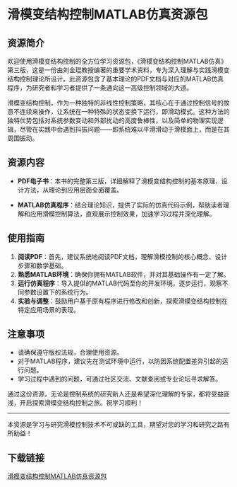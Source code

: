 # 滑模变结构控制MATLAB仿真资源包

## 资源简介

欢迎使用滑模变结构控制的全方位学习资源包，《滑模变结构控制MATLAB仿真》第三版，这是一份由刘金琨教授编著的重要学术资料，专为深入理解与实践滑模变结构控制理论所设计。此资源包含了基本理论的PDF文档与对应的MATLAB仿真程序，为研究者和学习者提供了一条通向这一高级控制领域的大道。

滑模变结构控制，作为一种独特的非线性控制策略，其核心在于通过控制信号的故意不连续来操作，让系统在一种特殊的状态变换下运行，即滑动模式。这种方法的独特优势包括对系统参数变动和外部扰动的高度鲁棒性，以及简单的物理实现逻辑，尽管在实践中会遇到抖振问题——即系统难以平滑滑动于滑模面上，而是在其周围振动。

## 资源内容

- **PDF电子书**：本书的完整第三版，详细解释了滑模变结构控制的基本原理、设计方法，从理论到应用层面全面覆盖。
  
- **MATLAB仿真程序**：结合理论知识，提供了实际的仿真代码示例，帮助读者理解和应用滑模控制算法，直观展示控制效果，加速学习过程并深化理解。

## 使用指南

1. **阅读PDF**：首先，建议系统地阅读PDF文档，理解滑模控制的核心概念、设计步骤和数学基础。
2. **熟悉MATLAB环境**：确保你拥有MATLAB软件，并对其基础操作有一定了解。
3. **运行仿真程序**：导入提供的MATLAB代码至你的开发环境，逐步运行，观察不同参数设置下的系统行为。
4. **实验与调整**：鼓励用户基于原有程序进行修改和创新，探索滑模变结构控制在特定应用场景的表现。

## 注意事项

- 请确保遵守版权法规，合理使用资源。
- 对于MATLAB程序，建议先在测试环境中运行，以防因系统配置差异引起的运行问题。
- 学习过程中遇到的问题，可通过社区交流、文献查阅或专业论坛寻求解答。

通过这份资源，无论是控制系统的研究新人还是希望深化理解的专家，都将受益匪浅，开启探索滑模变结构控制之旅。祝学习顺利！

--- 

本资源是学习与研究滑模控制技术不可或缺的工具，期望对您的学习和研究之路有所助益！

## 下载链接

[滑模变结构控制MATLAB仿真资源包](https://pan.quark.cn/s/51a588e7db6d)